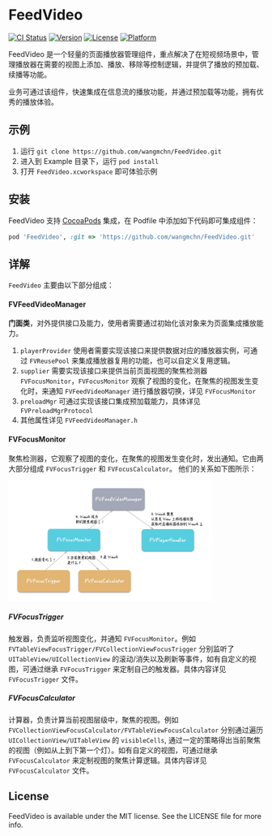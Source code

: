 # FeedVideo

[![CI Status](https://img.shields.io/travis/wangmchn@163.com/FeedVideo.svg?style=flat)](https://travis-ci.org/wangmchn@163.com/FeedVideo)
[![Version](https://img.shields.io/cocoapods/v/FeedVideo.svg?style=flat)](https://cocoapods.org/pods/FeedVideo)
[![License](https://img.shields.io/cocoapods/l/FeedVideo.svg?style=flat)](https://cocoapods.org/pods/FeedVideo)
[![Platform](https://img.shields.io/cocoapods/p/FeedVideo.svg?style=flat)](https://cocoapods.org/pods/FeedVideo)

FeedVideo 是一个轻量的页面播放器管理组件，重点解决了在短视频场景中，管理播放器在需要的视图上添加、播放、移除等控制逻辑，并提供了播放的预加载、续播等功能。

业务可通过该组件，快速集成在信息流的播放功能，并通过预加载等功能，拥有优秀的播放体验。

## 示例

1. 运行 `git clone https://github.com/wangmchn/FeedVideo.git`
2. 进入到 Example 目录下，运行 `pod install`
3. 打开 `FeedVideo.xcworkspace` 即可体验示例

## 安装

FeedVideo 支持 [CocoaPods](https://cocoapods.org) 集成，在 Podfile 中添加如下代码即可集成组件：

```ruby
pod 'FeedVideo', :git => 'https://github.com/wangmchn/FeedVideo.git'
```

## 详解
`FeedVideo` 主要由以下部分组成：
#### FVFeedVideoManager
**门面类**，对外提供接口及能力，使用者需要通过初始化该对象来为页面集成播放能力。
1. `playerProvider` 使用者需要实现该接口来提供数据对应的播放器实例，可通过 `FVReusePool` 来集成播放器复用的功能，也可以自定义复用逻辑。
2. `supplier` 需要实现该接口来提供当前页面视图的聚焦检测器 `FVFocusMonitor`，`FVFocusMonitor` 观察了视图的变化，在聚焦的视图发生变化时，来通知 `FVFeedVideoManager` 进行播放器切换，详见 `FVFocusMonitor`
3. `preloadMgr` 可通过实现该接口集成预加载能力，具体详见 `FVPreloadMgrProtocol`
4. 其他属性详见 `FVFeedVideoManager.h`

#### FVFocusMonitor
聚焦检测器，它观察了视图的变化，在聚焦的视图发生变化时，发出通知。它由两大部分组成 `FVFocusTrigger` 和 `FVFocusCalculator`。
他们的关系如下图所示：

<img src="https://github.com/wangmchn/Resource/blob/master/FVFocusMonitor.jpg" width="80%">

##### FVFocusTrigger
触发器，负责监听视图变化，并通知 `FVFocusMonitor`。例如 `FVTableViewFocusTrigger/FVCollectionViewFocusTrigger` 分别监听了 `UITableView/UICollectionView` 的滚动/消失以及刷新等事件，如有自定义的视图，可通过继承 `FVFocusTrigger` 来定制自己的触发器。具体内容详见 `FVFocusTrigger` 文件。
##### FVFocusCalculator
计算器，负责计算当前视图层级中，聚焦的视图。例如 `FVCollectionViewFocusCalculator/FVTableViewFocusCalculator` 分别通过遍历 `UICollectionView/UITableView` 的 `visibleCells`, 通过一定的策略得出当前聚焦的视图（例如从上到下第一个灯）。如有自定义的视图，可通过继承 `FVFocusCalculator` 来定制视图的聚焦计算逻辑。具体内容详见 `FVFocusCalculator` 文件。
## License

FeedVideo is available under the MIT license. See the LICENSE file for more info.
